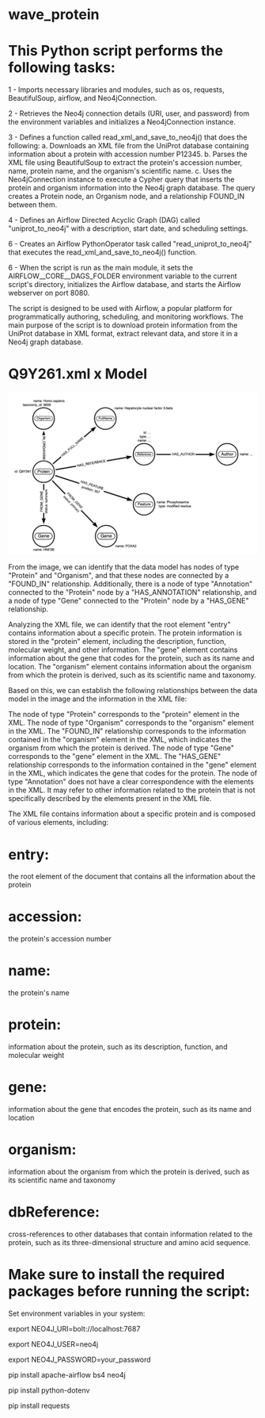 # wave_protein


# This Python script performs the following tasks:

1 - Imports necessary libraries and modules, such as os, requests, BeautifulSoup, airflow, and Neo4jConnection.

2 - Retrieves the Neo4j connection details (URI, user, and password) from the environment variables and initializes a Neo4jConnection instance.

3 - Defines a function called read_xml_and_save_to_neo4j() that does the following:
a. Downloads an XML file from the UniProt database containing information about a protein with accession number P12345.
b. Parses the XML file using BeautifulSoup to extract the protein's accession number, name, protein name, and the organism's scientific name.
c. Uses the Neo4jConnection instance to execute a Cypher query that inserts the protein and organism information into the Neo4j graph database. The query creates a Protein node, an Organism node, and a relationship FOUND_IN between them.

4 - Defines an Airflow Directed Acyclic Graph (DAG) called "uniprot_to_neo4j" with a description, start date, and scheduling settings.

6 - Creates an Airflow PythonOperator task called "read_uniprot_to_neo4j" that executes the read_xml_and_save_to_neo4j() function.

6 - When the script is run as the main module, it sets the AIRFLOW__CORE__DAGS_FOLDER environment variable to the current script's directory, initializes the Airflow database, and starts the Airflow webserver on port 8080.

The script is designed to be used with Airflow, a popular platform for programmatically authoring, scheduling, and monitoring workflows. The main purpose of the script is to download protein information from the UniProt database in XML format, extract relevant data, and store it in a Neo4j graph database.

# Q9Y261.xml x Model

![Example Data Model](./img/example_data_model.png)

From the image, we can identify that the data model has nodes of type "Protein" and "Organism", and that these nodes are connected by a "FOUND_IN" relationship. Additionally, there is a node of type "Annotation" connected to the "Protein" node by a "HAS_ANNOTATION" relationship, and a node of type "Gene" connected to the "Protein" node by a "HAS_GENE" relationship.

Analyzing the XML file, we can identify that the root element "entry" contains information about a specific protein. The protein information is stored in the "protein" element, including the description, function, molecular weight, and other information. The "gene" element contains information about the gene that codes for the protein, such as its name and location. The "organism" element contains information about the organism from which the protein is derived, such as its scientific name and taxonomy.

Based on this, we can establish the following relationships between the data model in the image and the information in the XML file:

The node of type "Protein" corresponds to the "protein" element in the XML.
The node of type "Organism" corresponds to the "organism" element in the XML.
The "FOUND_IN" relationship corresponds to the information contained in the "organism" element in the XML, which indicates the organism from which the protein is derived.
The node of type "Gene" corresponds to the "gene" element in the XML.
The "HAS_GENE" relationship corresponds to the information contained in the "gene" element in the XML, which indicates the gene that codes for the protein.
The node of type "Annotation" does not have a clear correspondence with the elements in the XML. It may refer to other information related to the protein that is not specifically described by the elements present in the XML file.


The XML file contains information about a specific protein and is composed of various elements, including:

# entry: 
the root element of the document that contains all the information about the protein
# accession: 
the protein's accession number
# name: 
the protein's name
# protein: 
information about the protein, such as its description, function, and molecular weight
# gene: 
information about the gene that encodes the protein, such as its name and location
# organism: 
information about the organism from which the protein is derived, such as its scientific name and taxonomy
# dbReference: 
cross-references to other databases that contain information related to the protein, such as its three-dimensional structure and amino acid sequence.


# Make sure to install the required packages before running the script:

Set environment variables in your system:

export NEO4J_URI=bolt://localhost:7687

export NEO4J_USER=neo4j

export NEO4J_PASSWORD=your_password


pip install apache-airflow bs4 neo4j

pip install python-dotenv

pip install requests

